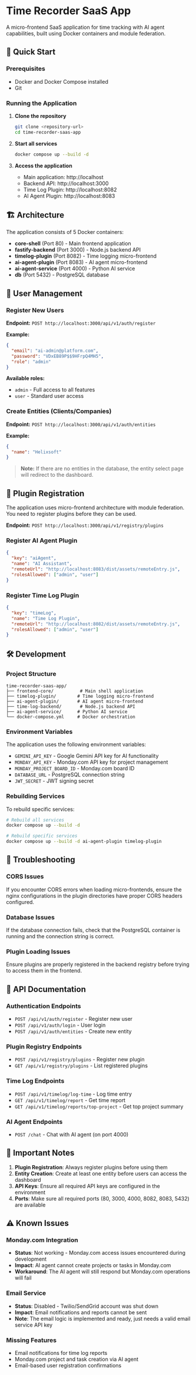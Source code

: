 # Time Recorder SaaS App

A micro-frontend SaaS application for time tracking with AI agent capabilities, built using Docker containers and module federation.

## 🚀 Quick Start

### Prerequisites

- Docker and Docker Compose installed
- Git

### Running the Application

1. **Clone the repository**

   ```bash
   git clone <repository-url>
   cd time-recorder-saas-app
   ```

2. **Start all services**

   ```bash
   docker compose up --build -d
   ```

3. **Access the application**
   - Main application: http://localhost
   - Backend API: http://localhost:3000
   - Time Log Plugin: http://localhost:8082
   - AI Agent Plugin: http://localhost:8083

## 🏗️ Architecture

The application consists of 5 Docker containers:

- **core-shell** (Port 80) - Main frontend application
- **fastify-backend** (Port 3000) - Node.js backend API
- **timelog-plugin** (Port 8082) - Time logging micro-frontend
- **ai-agent-plugin** (Port 8083) - AI agent micro-frontend
- **ai-agent-service** (Port 4000) - Python AI service
- **db** (Port 5432) - PostgreSQL database

## 👥 User Management

### Register New Users

**Endpoint:** `POST http://localhost:3000/api/v1/auth/register`

**Example:**

```json
{
  "email": "ai-admin@platform.com",
  "password": "VDxEB89P$$9HFrpQ4MH5",
  "role": "admin"
}
```

**Available roles:**

- `admin` - Full access to all features
- `user` - Standard user access

### Create Entities (Clients/Companies)

**Endpoint:** `POST http://localhost:3000/api/v1/auth/entities`

**Example:**

```json
{
  "name": "Helixsoft"
}
```

> **Note:** If there are no entities in the database, the entity select page will redirect to the dashboard.

## 🔌 Plugin Registration

The application uses micro-frontend architecture with module federation. You need to register plugins before they can be used.

**Endpoint:** `POST http://localhost:3000/api/v1/registry/plugins`

### Register AI Agent Plugin

```json
{
  "key": "aiAgent",
  "name": "AI Assistant",
  "remoteUrl": "http://localhost:8083/dist/assets/remoteEntry.js",
  "rolesAllowed": ["admin", "user"]
}
```

### Register Time Log Plugin

```json
{
  "key": "timeLog",
  "name": "Time Log Plugin",
  "remoteUrl": "http://localhost:8082/dist/assets/remoteEntry.js",
  "rolesAllowed": ["admin", "user"]
}
```

## 🛠️ Development

### Project Structure

```
time-recorder-saas-app/
├── frontend-core/          # Main shell application
├── timelog-plugin/        # Time logging micro-frontend
├── ai-agent-plugin/       # AI agent micro-frontend
├── time-log-backend/       # Node.js backend API
├── ai-agent-service/      # Python AI service
└── docker-compose.yml     # Docker orchestration
```

### Environment Variables

The application uses the following environment variables:

- `GEMINI_API_KEY` - Google Gemini API key for AI functionality
- `MONDAY_API_KEY` - Monday.com API key for project management
- `MONDAY_PROJECT_BOARD_ID` - Monday.com board ID
- `DATABASE_URL` - PostgreSQL connection string
- `JWT_SECRET` - JWT signing secret

### Rebuilding Services

To rebuild specific services:

```bash
# Rebuild all services
docker compose up --build -d

# Rebuild specific services
docker compose up --build -d ai-agent-plugin timelog-plugin
```

## 🔧 Troubleshooting

### CORS Issues

If you encounter CORS errors when loading micro-frontends, ensure the nginx configurations in the plugin directories have proper CORS headers configured.

### Database Issues

If the database connection fails, check that the PostgreSQL container is running and the connection string is correct.

### Plugin Loading Issues

Ensure plugins are properly registered in the backend registry before trying to access them in the frontend.

## 📝 API Documentation

### Authentication Endpoints

- `POST /api/v1/auth/register` - Register new user
- `POST /api/v1/auth/login` - User login
- `POST /api/v1/auth/entities` - Create new entity

### Plugin Registry Endpoints

- `POST /api/v1/registry/plugins` - Register new plugin
- `GET /api/v1/registry/plugins` - List registered plugins

### Time Log Endpoints

- `POST /api/v1/timelog/log-time` - Log time entry
- `GET /api/v1/timelog/report` - Get time report
- `GET /api/v1/timelog/reports/top-project` - Get top project summary

### AI Agent Endpoints

- `POST /chat` - Chat with AI agent (on port 4000)

## 🚨 Important Notes

1. **Plugin Registration**: Always register plugins before using them
2. **Entity Creation**: Create at least one entity before users can access the dashboard
3. **API Keys**: Ensure all required API keys are configured in the environment
4. **Ports**: Make sure all required ports (80, 3000, 4000, 8082, 8083, 5432) are available

## ⚠️ Known Issues

### Monday.com Integration

- **Status**: Not working - Monday.com access issues encountered during development
- **Impact**: AI agent cannot create projects or tasks in Monday.com
- **Workaround**: The AI agent will still respond but Monday.com operations will fail

### Email Service

- **Status**: Disabled - Twilio/SendGrid account was shut down
- **Impact**: Email notifications and reports cannot be sent
- **Note**: The email logic is implemented and ready, just needs a valid email service API key

### Missing Features

- Email notifications for time log reports
- Monday.com project and task creation via AI agent
- Email-based user registration confirmations
